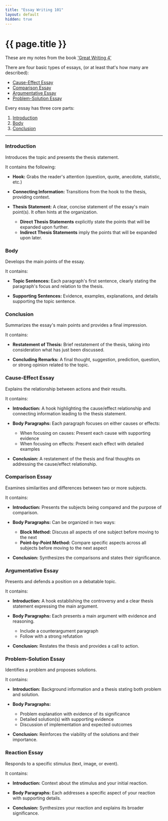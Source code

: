 ```yaml
---
title: "Essay Writing 101"
layout: default
hidden: true
---
```


# {{ page.title }}

These are my notes from the book
['Great Writing 4'](https://www.amazon.com/Great-Writing-Essays-Fifth/dp/0357020855)

There are four basic types of essays, (or at least that's how many are described):

- [Cause-Effect Essay](#cause-effect-essay)
- [Comparison Essay](#comparison-essay)
- [Argumentative Essay](#argumentative-essay)
- [Problem-Solution Essay](#problem-solution-essay)

Every essay has three core parts:

1. [Introduction](#introduction)
2. [Body](#body)
3. [Conclusion](#conclusion)

<hr>

### Introduction

Introduces the topic and presents the thesis statement.

It contains the following:

- **Hook:** Grabs the reader's attention (question, quote, anecdote,
  statistic, etc.)

- **Connecting Information:** Transitions from the hook to the thesis,
  providing context.

- **Thesis Statement:** A clear, concise statement of the essay's main
  point(s). It often hints at the organization.
  - **Direct Thesis Statements** explicitly state the points that will be
    expanded upon further.
  - **Indirect Thesis Statements** imply the points that will be expanded
    upon later.

### Body

Develops the main points of the essay.

It contains:

- **Topic Sentences:** Each paragraph's first sentence, clearly stating the
  paragraph's focus and relation to the thesis.

- **Supporting Sentences:** Evidence, examples, explanations, and details
  supporting the topic sentence.

### Conclusion

Summarizes the essay's main points and provides a final impression.

It contains:

- **Restatement of Thesis:** Brief restatement of the thesis, taking into
  consideration what has just been discussed.

- **Concluding Remarks:** A final thought, suggestion, prediction, question,
  or strong opinion related to the topic.

### Cause-Effect Essay

Explains the relationship between actions and their results.

It contains:

- **Introduction:** A hook highlighting the cause/effect relationship and connecting information leading to the thesis statement.

- **Body Paragraphs:** Each paragraph focuses on either causes or effects:

  - When focusing on causes: Present each cause with supporting evidence
  - When focusing on effects: Present each effect with detailed examples

- **Conclusion:** A restatement of the thesis and final thoughts on addressing the cause/effect relationship.

### Comparison Essay

Examines similarities and differences between two or more subjects.

It contains:

- **Introduction:** Presents the subjects being compared and the purpose of comparison.

- **Body Paragraphs:** Can be organized in two ways:

  - **Block Method:** Discuss all aspects of one subject before moving to the next
  - **Point-by-Point Method:** Compare specific aspects across all subjects before moving to the next aspect

- **Conclusion:** Synthesizes the comparisons and states their significance.

### Argumentative Essay

Presents and defends a position on a debatable topic.

It contains:

- **Introduction:** A hook establishing the controversy and a clear thesis statement expressing the main argument.

- **Body Paragraphs:** Each presents a main argument with evidence and reasoning.

  - Include a counterargument paragraph
  - Follow with a strong refutation

- **Conclusion:** Restates the thesis and provides a call to action.

### Problem-Solution Essay

Identifies a problem and proposes solutions.

It contains:

- **Introduction:** Background information and a thesis stating both problem and solution.

- **Body Paragraphs:**

  - Problem explanation with evidence of its significance
  - Detailed solution(s) with supporting evidence
  - Discussion of implementation and expected outcomes

- **Conclusion:** Reinforces the viability of the solutions and their importance.

### Reaction Essay

Responds to a specific stimulus (text, image, or event).

It contains:

- **Introduction:** Context about the stimulus and your initial reaction.

- **Body Paragraphs:** Each addresses a specific aspect of your reaction with supporting details.

- **Conclusion:** Synthesizes your reaction and explains its broader significance.

